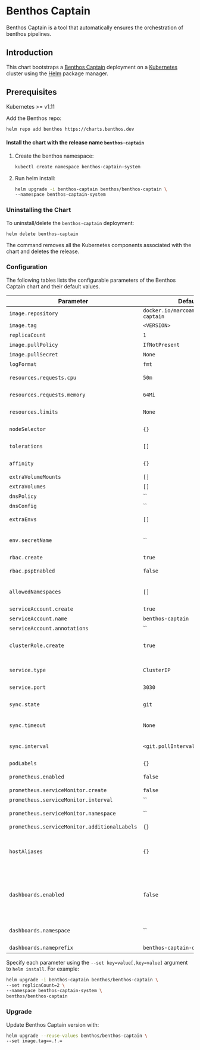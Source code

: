 # Benthos Captain

Benthos Captain is a tool that automatically ensures the orchestration of benthos pipelines.

## Introduction

This chart bootstraps a [Benthos Captain](https://github.com/mfamador/benthos-captain) deployment on
a [Kubernetes](http://kubernetes.io) cluster using the [Helm](https://helm.sh) package manager.

## Prerequisites

Kubernetes >= v1.11


Add the Benthos repo:

```sh
helm repo add benthos https://charts.benthos.dev
```

#### Install the chart with the release name `benthos-captain`

1. Create the benthos namespace:

   ```sh
   kubectl create namespace benthos-captain-system
   ```
   
1. Run helm install:

   ```sh
   helm upgrade -i benthos-captain benthos/benthos-captain \
   --namespace benthos-captain-system
   ```


### Uninstalling the Chart

To uninstall/delete the `benthos-captain` deployment:

```sh
helm delete benthos-captain
```

The command removes all the Kubernetes components associated with the chart and deletes the release.

### Configuration

The following tables lists the configurable parameters of the Benthos Captain chart and their default values.

| Parameter                                         | Default                                              | Description
| -----------------------------------------------   | ---------------------------------------------------- | ---
| `image.repository`                                | `docker.io/marcoamador/benthos-captain`              | Image repository
| `image.tag`                                       | `<VERSION>`                                          | Image tag
| `replicaCount`                                    | `1`                                                  | Number of Benthos-Captain pods to deploy.
| `image.pullPolicy`                                | `IfNotPresent`                                       | Image pull policy
| `image.pullSecret`                                | `None`                                               | Image pull secret
| `logFormat`                                       | `fmt`                                                | Log format (fmt or json)
| `resources.requests.cpu`                          | `50m`                                                | CPU resource requests for the Benthos Captain deployment
| `resources.requests.memory`                       | `64Mi`                                               | Memory resource requests for the Benthos Captain deployment
| `resources.limits`                                | `None`                                               | CPU/memory resource limits for the Benthos Captain deployment
| `nodeSelector`                                    | `{}`                                                 | Node Selector properties for the Benthos Captain deployment
| `tolerations`                                     | `[]`                                                 | Tolerations properties for the Benthos Captain deployment
| `affinity`                                        | `{}`                                                 | Affinity properties for the Benthos Captain deployment
| `extraVolumeMounts`                               | `[]`                                                 | Extra volumes mounts
| `extraVolumes`                                    | `[]`                                                 | Extra volumes
| `dnsPolicy`                                       | ``                                                   | Pod DNS policy
| `dnsConfig`                                       | ``                                                   | Pod DNS config
| `extraEnvs`                                       | `[]`                                                 | Extra environment variables for the Benthos Captain pod(s)
| `env.secretName`                                  | ``                                                   | Name of the secret that contains environment variables which should be defined in the Benthos-Captain container (using `envFrom`)
| `rbac.create`                                     | `true`                                               | If `true`, create and use RBAC resources
| `rbac.pspEnabled`                                 | `false`                                              | If `true`, create and use a restricted pod security policy for Benthos-Captain pod(s)
| `allowedNamespaces`                               | `[]`                                                 | Allow benthos-captain to manage resources in the specified namespaces. The namespace benthos deployed in will always be included
| `serviceAccount.create`                           | `true`                                               | If `true`, create a new service account
| `serviceAccount.name`                             | `benthos-captain`                                    | Service account to be used
| `serviceAccount.annotations`                      | ``                                                   | Additional Service Account annotations
| `clusterRole.create`                              | `true`                                               | If `false`, Benthos Captain will be restricted to the namespaces given in `allowedNamespaces` and the namespace where it is deployed
| `service.type`                                    | `ClusterIP`                                          | Service type to be used (exposing the Benthos Captain API outside of the cluster is not advised)
| `service.port`                                    | `3030`                                               | Service port to be used
| `sync.state`                                      | `git`                                                | Where to keep sync state; either a tag in the upstream repo (`git`), or as an annotation on the SSH secret (`secret`)
| `sync.timeout`                                    | `None`                                               | Duration after which sync operations time out (defaults to `1m`)
| `sync.interval`                                   | `<git.pollInterval>`                                 | Controls how often Benthos Captain will apply what’s in git, to the cluster, absent new commits (defaults to `git.pollInterval`)
| `podLabels`                                       | `{}`                                                 | Additional labels for the Benthos-Captain pod
| `prometheus.enabled`                              | `false`                                              | If enabled, adds prometheus annotations to Benthos Captain and helmOperator pod(s)
| `prometheus.serviceMonitor.create`                | `false`                                              | Set to true if using the Prometheus Operator
| `prometheus.serviceMonitor.interval`              | ``                                                   | Interval at which metrics should be scraped
| `prometheus.serviceMonitor.namespace`             | ``                                                   | The namespace where the ServiceMonitor is deployed
| `prometheus.serviceMonitor.additionalLabels`      | `{}`                                                 | Additional labels to add to the ServiceMonitor
| `hostAliases`                                     | `{}`                                                 | Additional hostAliases to add to the Benthos-Captain pod(s). See <https://kubernetes.io/docs/concepts/services-networking/add-entries-to-pod-etc-hosts-with-host-aliases/>
| `dashboards.enabled`                              | `false`                                              | If enabled, benthos-captain will create a configmap with a dashboard in json that's going to be picked up by grafana (see [sidecar.dashboards.enabled](https://github.com/helm/charts/tree/master/stable/grafana#configuration)). Also remember to set `prometheus.enabled=true` to expose the metrics.
| `dashboards.namespace`                            | ``                                                   | The namespace where the dashboard is deployed, defaults to the installation namespace
| `dashboards.nameprefix`                           | `benthos-captain-dashboards`                         | The prefix of the generated configmaps

Specify each parameter using the `--set key=value[,key=value]` argument to `helm install`. For example:

```sh
helm upgrade -i benthos-captain benthos/benthos-captain \
--set replicaCount=2 \
--namespace benthos-captain-system \
benthos/benthos-captain
```

### Upgrade

Update Benthos Captain version with:

```sh
helm upgrade --reuse-values benthos/benthos-captain \
--set image.tag==.!.=
```
